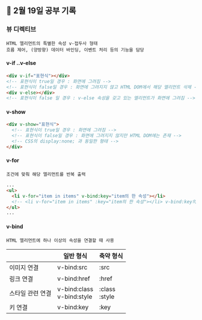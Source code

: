 ## 📆 2월 19일 공부 기록

### 뷰 디렉티브

    HTML 엘리먼트의 특별한 속성 v-접두사 형태
    흐름 제어, (양방향) 데이터 바인딩, 이벤트 처리 등의 기능을 담당

#### v-if ..v-else

```html
<div v-if="표현식"></div>
<!-- 표현식이 true일 경우 : 화면에 그려짐 -->
<!-- 표현식이 false일 경우 : 화면에 그려지지 않고 HTML DOM에서 해당 엘리먼트 삭제 -->
<div v-else></div>
<!-- 표현식이 false 일 경우 : v-else 속성을 갖고 있는 엘리먼트가 화면에 그려짐 -->
```

#### v-show

```html
<div v-show="표현식">
  <!-- 표현식이 true일 경우 : 화면에 그려짐 -->
  <!-- 표현식이 false일 경우 : 화면에 그려지지 않지만 HTML DOM에는 존재 -->
  <!-- CSS의 display:none; 과 동일한 형태 -->
</div>
```

#### v-for

    조건에 맞춰 해당 엘리먼트를 반복 출력

```html
...
<ul>
  <li v-for="item in items" v-bind:key="item의 한 속성"></li>
  <!-- <li v-for="item in items" :key="item의 한 속성"></li> v-bind:key의 축약형 -->
</ul>
...
```

#### v-bind

    HTML 엘리먼트에 하나 이상의 속성을 연결할 때 사용

|                  | 일반 형식                     | 축약 형식         |
| :--------------- | ----------------------------- | ----------------- |
| 이미지 연결      | v-bind:src                    | :src              |
| 링크 연결        | v-bind:href                   | :href             |
| 스타일 관련 연결 | v-bind:class<br> v-bind:style | :class<br> :style |
| 키 연결          | v-bind:key                    | :key              |
